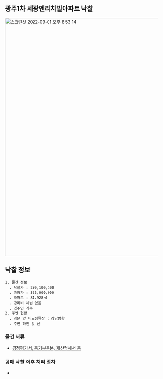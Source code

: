 ## 광주1차 세광엔리치빌아파트 낙찰
<img width="783" alt="스크린샷 2022-09-01 오후 8 53 14" src="https://user-images.githubusercontent.com/62130704/187907742-831e6129-52eb-4f27-8f30-93941db5d05d.png">

## 낙찰 정보
```
1. 물건 정보
  . 낙찰가 : 250,100,100
  . 감정가 : 328,000,000
  . 아파트 : 84.928㎡
  . 관리비 체닙 없음
  . 집주인 거주
2. 주변 현황
  . 정문 앞 버스정류장 : 강남방향
  . 주변 하천 및 산
```
### 물건 서류
* [감정평가서, 등기부등본, 재산명세서 등](https://drive.google.com/drive/folders/15_6aMCZi0nYluAXZkOlpSUmmpAs0MuqZ)

### 공매 낙찰 이후 처리 절차
* 
